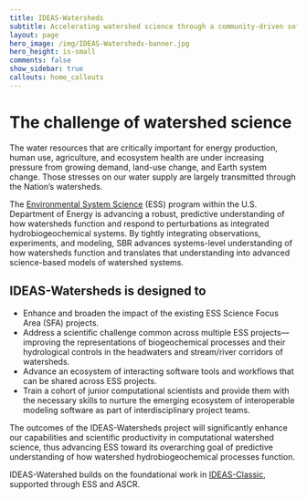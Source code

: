 ```yaml
---
title: IDEAS-Watersheds
subtitle: Accelerating watershed science through a community-driven software ecosystem
layout: page
hero_image: /img/IDEAS-Watersheds-banner.jpg
hero_height: is-small
comments: false
show_sidebar: true
callouts: home_callouts
---
```


# The challenge of watershed science

The water resources that are critically important for energy production, human use, agriculture, and ecosystem health are under increasing pressure from growing demand, land-use change, and Earth system change. Those stresses on our water supply are largely transmitted through the Nation’s watersheds.

The [Environmental System Science][ESS] (ESS) program within the U.S. Department of Energy is advancing a robust, predictive understanding of how watersheds function and respond to perturbations as integrated hydrobiogeochemical systems. By tightly integrating observations, experiments, and modeling, SBR advances systems-level understanding of how watersheds function and translates that understanding into advanced science-based models of watershed systems.

[ESS]: https://ess.science.energy.gov/

## IDEAS-Watersheds is designed to

- Enhance and broaden the impact of the existing ESS Science Focus Area (SFA) projects.
- Address a scientific challenge common across multiple ESS projects—improving the representations of biogeochemical processes and their hydrological controls in the headwaters and stream/river corridors of watersheds.
- Advance an ecosystem of interacting software tools and workflows that can be shared across ESS projects.  
- Train a cohort of junior computational scientists and provide them with the necessary skills to nurture the emerging ecosystem of interoperable modeling software as part of interdisciplinary project teams.

The outcomes of the IDEAS-Watersheds project will significantly enhance our capabilities and scientific productivity in computational watershed science, thus advancing ESS toward its overarching goal of predictive understanding of how watershed hydrobiogeochemical processes function.

IDEAS-Watershed builds on the foundational work in [IDEAS-Classic][IDEAS-Classic], supported through ESS and ASCR.

[IDEAS-Classic]: https://ideas-productivity.org/ideas-classic/
